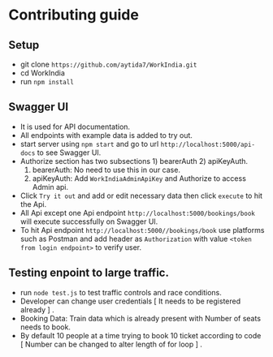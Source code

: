 # Contributing guide


## Setup

- git clone ```https://github.com/aytida7/WorkIndia.git```
- cd WorkIndia
- run `npm install`

## Swagger UI

- It is used for API documentation.
- All endpoints with example data is added to try out.
- start server using `npm start` and go to url `http://localhost:5000/api-docs` to see Swagger UI.
- Authorize section has two subsections 1) bearerAuth 2) apiKeyAuth.
   1) bearerAuth: No need to use this in our case.
   2) apiKeyAuth: Add `WorkIndiaAdminApiKey` and Authorize to access Admin api.
- Click `Try it out` and add or edit necessary data then click `execute` to hit the Api.
- All Api except one Api endpoint `http://localhost:5000/bookings/book` will execute successfully on Swagger UI.
- To hit Api endpoint `http://localhost:5000//bookings/book` use platforms such as Postman and add header as `Authorization` with value `<token from login endpoint>` to verify user.


## Testing enpoint to large traffic.

- run `node test.js` to test traffic controls and race conditions.
- Developer can change user credentials [ It needs to be registered already ] .
- Booking Data: Train data which is already present with Number of seats needs to book.
- By default 10 people at a time trying to book 10 ticket according to code [ Number can be changed to alter length of for loop ] .


